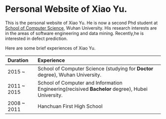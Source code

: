 # Personal Website of Xiao Yu.

This is the personal website of Xiao Yu.
He is now a second Phd student at [School of Computer Science](http://cs.whu.edu.cn/), Wuhan University.
His research interests are in the areas of software engineering and data mining. Recently,he is interested in defect prediction.

Here are some brief experiences of Xiao Yu.

| Duration | Experience |
|:--|:--|
| 2015 ~ |      School of Computer Science (studying for **Doctor** degree), Wuhan University. |
| 2011 ~ 2015 | School of Computer and Information Engineering(recisived **Bachelor** degree), Hubei University. |
| 2008 ~ 2011 | Hanchuan First High School |

